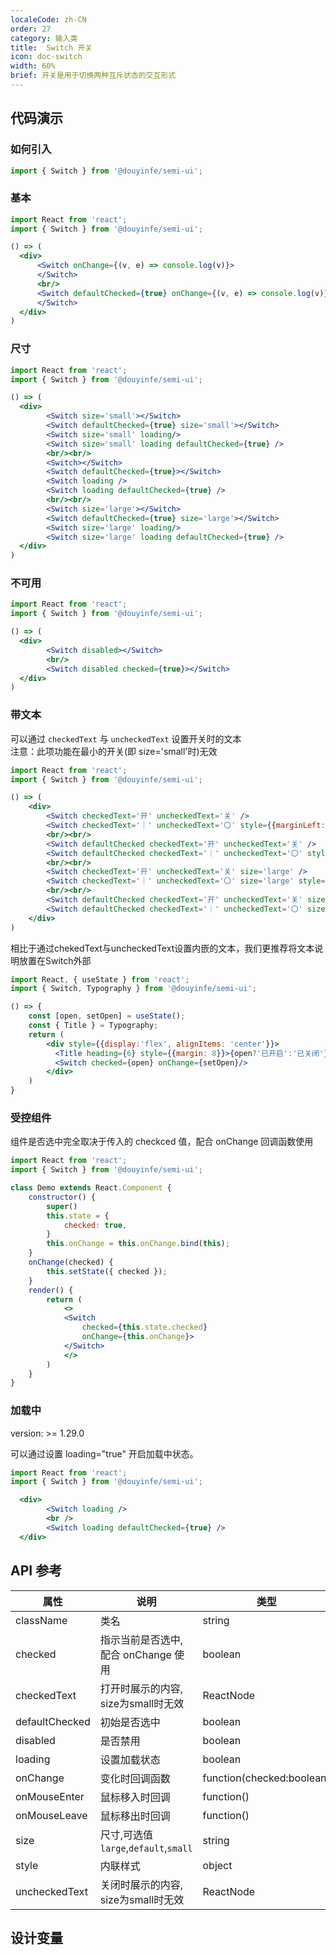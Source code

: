 ```yaml
---
localeCode: zh-CN
order: 27
category: 输入类
title:  Switch 开关
icon: doc-switch
width: 60%
brief: 开关是用于切换两种互斥状态的交互形式
---
```



## 代码演示

### 如何引入

```jsx import
import { Switch } from '@douyinfe/semi-ui';
```
### 基本

```jsx live=true
import React from 'react';
import { Switch } from '@douyinfe/semi-ui';

() => (
  <div>
      <Switch onChange={(v, e) => console.log(v)}>
      </Switch>
      <br/>
      <Switch defaultChecked={true} onChange={(v, e) => console.log(v)}>
      </Switch>
  </div>
)
```

### 尺寸

```jsx live=true
import React from 'react';
import { Switch } from '@douyinfe/semi-ui';

() => (
  <div>
        <Switch size='small'></Switch>
        <Switch defaultChecked={true} size='small'></Switch>
        <Switch size='small' loading/>
        <Switch size='small' loading defaultChecked={true} />
        <br/><br/>
        <Switch></Switch>
        <Switch defaultChecked={true}></Switch>
        <Switch loading />
        <Switch loading defaultChecked={true} />
        <br/><br/>
        <Switch size='large'></Switch>
        <Switch defaultChecked={true} size='large'></Switch>
        <Switch size='large' loading/>
        <Switch size='large' loading defaultChecked={true} />
  </div>
)
```

### 不可用

```jsx live=true
import React from 'react';
import { Switch } from '@douyinfe/semi-ui';

() => (
  <div>
        <Switch disabled></Switch>
        <br/>
        <Switch disabled checked={true}></Switch>
  </div>
)
```

### 带文本

可以通过 `checkedText` 与 `uncheckedText` 设置开关时的文本  
注意：此项功能在最小的开关(即 size='small'时)无效  


```jsx live=true
import React from 'react';
import { Switch } from '@douyinfe/semi-ui';

() => (
    <div>
        <Switch checkedText='开' uncheckedText='关' />
        <Switch checkedText='｜' uncheckedText='〇' style={{marginLeft:5}}/>
        <br/><br/>
        <Switch defaultChecked checkedText='开' uncheckedText='关' />
        <Switch defaultChecked checkedText='｜' uncheckedText='〇' style={{marginLeft:5}}/>
        <br/><br/>
        <Switch checkedText='开' uncheckedText='关' size='large' />
        <Switch checkedText='｜' uncheckedText='〇' size='large' style={{marginLeft:5}}/>
        <br/><br/>
        <Switch defaultChecked checkedText='开' uncheckedText='关' size='large' />
        <Switch defaultChecked checkedText='｜' uncheckedText='〇' size='large' style={{marginLeft:5}}/>
    </div>
)
```

相比于通过chekedText与uncheckedText设置内嵌的文本，我们更推荐将文本说明放置在Switch外部
```jsx live=true
import React, { useState } from 'react';
import { Switch, Typography } from '@douyinfe/semi-ui';

() => {
    const [open, setOpen] = useState();
    const { Title } = Typography;
    return (
        <div style={{display:'flex', alignItems: 'center'}}>
          <Title heading={6} style={{margin: 8}}>{open?'已开启':'已关闭'}</Title>
          <Switch checked={open} onChange={setOpen}/>
        </div>
    )
}
```

### 受控组件

组件是否选中完全取决于传入的 checkced 值，配合 onChange 回调函数使用

```jsx live=true hideInDSM
import React from 'react';
import { Switch } from '@douyinfe/semi-ui';

class Demo extends React.Component {
    constructor() {
        super()
        this.state = {
            checked: true,
        }
        this.onChange = this.onChange.bind(this);
    }
    onChange(checked) {
        this.setState({ checked });
    }
    render() {
        return (
            <>
            <Switch
                checked={this.state.checked}
                onChange={this.onChange}>
            </Switch>
            </>
        )
    }
}
```

### 加载中

version: >= 1.29.0

可以通过设置 loading="true" 开启加载中状态。

```jsx live=true
import React from 'react';
import { Switch } from '@douyinfe/semi-ui';

  <div>
        <Switch loading />
        <br />
        <Switch loading defaultChecked={true} />
  </div>
```

## API 参考

| 属性           | 说明                                     | 类型                      | 默认值    |版本|
| -------------- | ---------------------------------------- | ------------------------- | --------- |--------- |
| className      | 类名                                     | string                    |           |
| checked        | 指示当前是否选中,配合 onChange 使用      | boolean                   | false     ||
| checkedText    | 打开时展示的内容, size为small时无效 | ReactNode                 |           |0.25.0|
| defaultChecked | 初始是否选中                             | boolean                   | false     ||
| disabled       | 是否禁用                                 | boolean                   | false     ||
| loading        | 设置加载状态                                 | boolean                   | false     |1.29.0|
| onChange       | 变化时回调函数                           | function(checked:boolean) |           ||
| onMouseEnter   | 鼠标移入时回调                        | function()                |           ||
| onMouseLeave   | 鼠标移出时回调                        | function()                |           ||
| size           | 尺寸,可选值`large`,`default`,`small`     | string                    | 'default' ||
| style           | 内联样式     | object                    | ||
| uncheckedText  | 关闭时展示的内容, size为small时无效 | ReactNode                 |           |0.25.0|

## 设计变量
<DesignToken/>